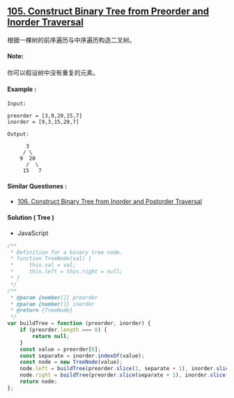 ## [105. Construct Binary Tree from Preorder and Inorder Traversal](https://leetcode.com/problems/construct-binary-tree-from-preorder-and-inorder-traversal/)

根据一棵树的前序遍历与中序遍历构造二叉树。

#### Note:

你可以假设树中没有重复的元素。

#### Example :

```text
Input:

preorder = [3,9,20,15,7]
inorder = [9,3,15,20,7]

Output:

      3
     / \
    9  20
      /  \
     15   7
```

#### Similar Questiones :

-   [106. Construct Binary Tree from Inorder and Postorder Traversal](https://leetcode.com/problems/construct-binary-tree-from-inorder-and-postorder-traversal/)

#### Solution ( **Tree** )

-   JavaScript

```javascript
/**
 * Definition for a binary tree node.
 * function TreeNode(val) {
 *     this.val = val;
 *     this.left = this.right = null;
 * }
 */
/**
 * @param {number[]} preorder
 * @param {number[]} inorder
 * @return {TreeNode}
 */
var buildTree = function (preorder, inorder) {
    if (preorder.length === 0) {
        return null;
    }
    const value = preorder[0];
    const separate = inorder.indexOf(value);
    const node = new TreeNode(value);
    node.left = buildTree(preorder.slice(1, separate + 1), inorder.slice(0, separate));
    node.right = buildTree(preorder.slice(separate + 1), inorder.slice(separate + 1));
    return node;
};
```
